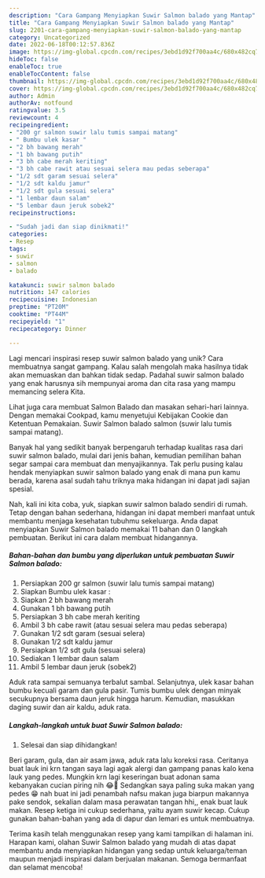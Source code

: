 ```yaml
---
description: "Cara Gampang Menyiapkan Suwir Salmon balado yang Mantap"
title: "Cara Gampang Menyiapkan Suwir Salmon balado yang Mantap"
slug: 2201-cara-gampang-menyiapkan-suwir-salmon-balado-yang-mantap
category: Uncategorized
date: 2022-06-18T00:12:57.836Z
image: https://img-global.cpcdn.com/recipes/3ebd1d92f700aa4c/680x482cq70/suwir-salmon-balado-foto-resep-utama.jpg
hideToc: false
enableToc: true
enableTocContent: false
thumbnail: https://img-global.cpcdn.com/recipes/3ebd1d92f700aa4c/680x482cq70/suwir-salmon-balado-foto-resep-utama.jpg
cover: https://img-global.cpcdn.com/recipes/3ebd1d92f700aa4c/680x482cq70/suwir-salmon-balado-foto-resep-utama.jpg
author: Admin
authorAv: notfound
ratingvalue: 3.5
reviewcount: 4
recipeingredient:
- "200 gr salmon suwir lalu tumis sampai matang"
- " Bumbu ulek kasar "
- "2 bh bawang merah"
- "1 bh bawang putih"
- "3 bh cabe merah keriting"
- "3 bh cabe rawit atau sesuai selera mau pedas seberapa"
- "1/2 sdt garam sesuai selera"
- "1/2 sdt kaldu jamur"
- "1/2 sdt gula sesuai selera"
- "1 lembar daun salam"
- "5 lembar daun jeruk sobek2"
recipeinstructions:

- "Sudah jadi dan siap dinikmati!"
categories:
- Resep
tags:
- suwir
- salmon
- balado

katakunci: suwir salmon balado 
nutrition: 147 calories
recipecuisine: Indonesian
preptime: "PT20M"
cooktime: "PT44M"
recipeyield: "1"
recipecategory: Dinner

---
```





Lagi mencari inspirasi resep suwir salmon balado yang unik? Cara membuatnya sangat gampang. Kalau salah mengolah maka hasilnya tidak akan memuaskan dan bahkan tidak sedap. Padahal suwir salmon balado yang enak harusnya sih mempunyai aroma dan cita rasa yang mampu memancing selera Kita.





Lihat juga cara membuat Salmon Balado dan masakan sehari-hari lainnya. Dengan memakai Cookpad, kamu menyetujui Kebijakan Cookie dan Ketentuan Pemakaian. Suwir Salmon balado salmon (suwir lalu tumis sampai matang).

Banyak hal yang sedikit banyak berpengaruh terhadap kualitas rasa dari suwir salmon balado, mulai dari jenis bahan, kemudian pemilihan bahan segar sampai cara membuat dan menyajikannya. Tak perlu pusing kalau hendak menyiapkan suwir salmon balado yang enak di mana pun kamu berada, karena asal sudah tahu triknya maka hidangan ini dapat jadi sajian spesial.






Nah, kali ini kita coba, yuk, siapkan suwir salmon balado sendiri di rumah. Tetap dengan bahan sederhana, hidangan ini dapat memberi manfaat untuk membantu menjaga kesehatan tubuhmu sekeluarga. Anda dapat menyiapkan Suwir Salmon balado memakai 11 bahan dan 0 langkah pembuatan. Berikut ini cara dalam membuat hidangannya.

<!--inarticleads1-->

##### Bahan-bahan dan bumbu yang diperlukan untuk pembuatan Suwir Salmon balado:

1. Persiapkan 200 gr salmon (suwir lalu tumis sampai matang)
1. Siapkan  Bumbu ulek kasar :
1. Siapkan 2 bh bawang merah
1. Gunakan 1 bh bawang putih
1. Persiapkan 3 bh cabe merah keriting
1. Ambil 3 bh cabe rawit (atau sesuai selera mau pedas seberapa)
1. Gunakan 1/2 sdt garam (sesuai selera)
1. Gunakan 1/2 sdt kaldu jamur
1. Persiapkan 1/2 sdt gula (sesuai selera)
1. Sediakan 1 lembar daun salam
1. Ambil 5 lembar daun jeruk (sobek2)


Aduk rata sampai semuanya terbalut sambal. Selanjutnya, ulek kasar bahan bumbu kecuali garam dan gula pasir. Tumis bumbu ulek dengan minyak secukupnya bersama daun jeruk hingga harum. Kemudian, masukkan daging suwir dan air kaldu, aduk rata. 

<!--inarticleads2-->

##### Langkah-langkah untuk buat Suwir Salmon balado:


1. Selesai dan siap dihidangkan!

Beri garam, gula, dan air asam jawa, aduk rata lalu koreksi rasa. Ceritanya buat lauk ini krn tangan saya lagi agak alergi dan gampang panas kalo kena lauk yang pedes. Mungkin krn lagi keseringan buat adonan sama kebanyakan cucian piring nih 😂🤭 Sedangkan saya paling suka makan yang pedes 😁 nah buat ini jadi penambah nafsu makan juga biarpun makannya pake sendok, sekalian dalam masa perawatan tangan hhi,, enak buat lauk makan. Resep ketiga ini cukup sederhana, yaitu ayam suwir kecap. Cukup gunakan bahan-bahan yang ada di dapur dan lemari es untuk membuatnya. 

Terima kasih telah menggunakan resep yang kami tampilkan di halaman ini. Harapan kami, olahan Suwir Salmon balado yang mudah di atas dapat membantu anda menyiapkan hidangan yang sedap untuk keluarga/teman maupun menjadi inspirasi dalam berjualan makanan. Semoga bermanfaat dan selamat mencoba!
